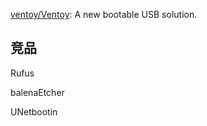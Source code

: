 

[ventoy/Ventoy](https://github.com/ventoy/Ventoy): A new bootable USB solution.



## 竞品

Rufus

balenaEtcher

UNetbootin







